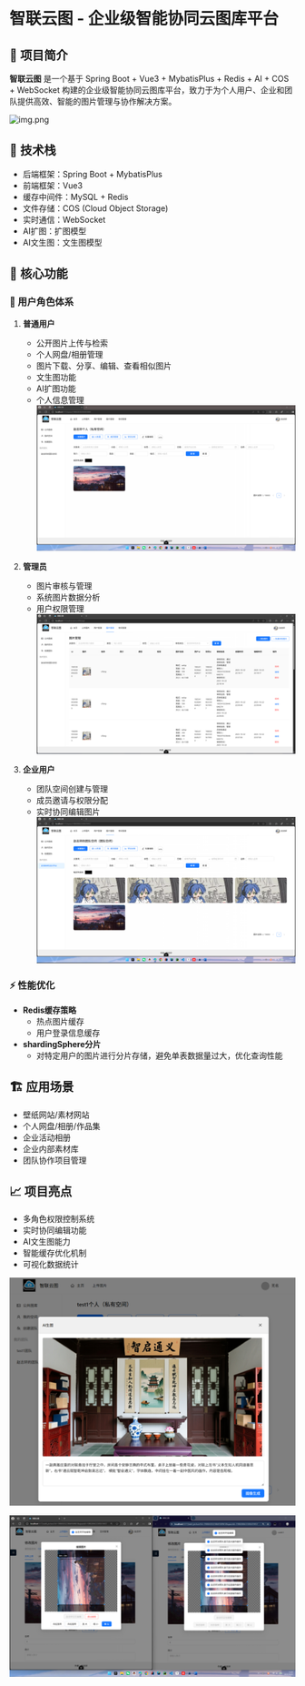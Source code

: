# 智联云图 - 企业级智能协同云图库平台

## 🎯 项目简介

**智联云图** 是一个基于 Spring Boot + Vue3 + MybatisPlus + Redis + AI + COS + WebSocket 构建的企业级智能协同云图库平台，致力于为个人用户、企业和团队提供高效、智能的图片管理与协作解决方案。

![img.png](img/img.png)
## 🔧 技术栈

- 后端框架：Spring Boot + MybatisPlus
- 前端框架：Vue3
- 缓存中间件：MySQL + Redis
- 文件存储：COS (Cloud Object Storage)
- 实时通信：WebSocket
- AI扩图：扩图模型
- AI文生图：文生图模型

## 🌟 核心功能

### 👥 用户角色体系

1. **普通用户**
   - 公开图片上传与检索
   - 个人网盘/相册管理
   - 图片下载、分享、编辑、查看相似图片
   - 文生图功能
   - AI扩图功能
   - 个人信息管理
![img.png](img/img1.png)
2. **管理员**
   - 图片审核与管理
   - 系统图片数据分析
   - 用户权限管理
![img.png](img/img2.png)


3. **企业用户**
   - 团队空间创建与管理
   - 成员邀请与权限分配
   - 实时协同编辑图片
![img.png](img/img3.png)


### ⚡ 性能优化

- **Redis缓存策略**
  - 热点图片缓存
  - 用户登录信息缓存
- **shardingSphere分片**
  - 对特定用户的图片进行分片存储，避免单表数据量过大，优化查询性能

## 🏗️ 应用场景

- 壁纸网站/素材网站
- 个人网盘/相册/作品集
- 企业活动相册
- 企业内部素材库
- 团队协作项目管理

## 📈 项目亮点

- 多角色权限控制系统
- 实时协同编辑功能
- AI文生图能力
- 智能缓存优化机制
- 可视化数据统计

![img_1.png](img/img_4.png)

![img.png](img/img5.png)